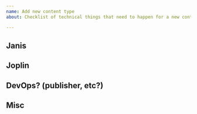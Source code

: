 ```yaml
---
name: Add new content type
about: Checklist of technical things that need to happen for a new content type to exist on alpha

---
```


## Janis

## Joplin



## DevOps? (publisher, etc?)

## Misc
